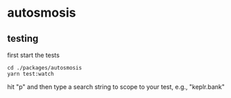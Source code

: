 # autosmosis

## testing

first start the tests

```
cd ./packages/autosmosis
yarn test:watch
```

hit "p" and then type a search string to scope to your test, e.g., "keplr.bank"